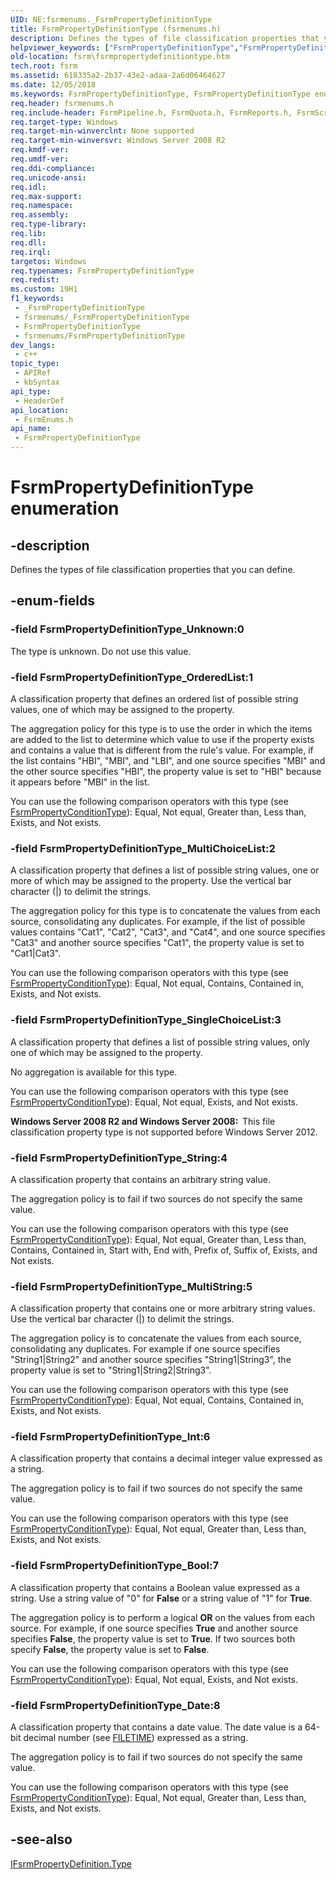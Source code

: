 ```yaml
---
UID: NE:fsrmenums._FsrmPropertyDefinitionType
title: FsrmPropertyDefinitionType (fsrmenums.h)
description: Defines the types of file classification properties that you can define.
helpviewer_keywords: ["FsrmPropertyDefinitionType","FsrmPropertyDefinitionType enumeration [File Server Resource Manager]","FsrmPropertyDefinitionType_Bool","FsrmPropertyDefinitionType_Date","FsrmPropertyDefinitionType_Int","FsrmPropertyDefinitionType_MultiChoiceList","FsrmPropertyDefinitionType_MultiString","FsrmPropertyDefinitionType_OrderedList","FsrmPropertyDefinitionType_SingleChoiceList","FsrmPropertyDefinitionType_String","FsrmPropertyDefinitionType_Unknown","fs.fsrmpropertydefinitiontype","fsrm.fsrmpropertydefinitiontype","fsrmenums/FsrmPropertyDefinitionType","fsrmenums/FsrmPropertyDefinitionType_Bool","fsrmenums/FsrmPropertyDefinitionType_Date","fsrmenums/FsrmPropertyDefinitionType_Int","fsrmenums/FsrmPropertyDefinitionType_MultiChoiceList","fsrmenums/FsrmPropertyDefinitionType_MultiString","fsrmenums/FsrmPropertyDefinitionType_OrderedList","fsrmenums/FsrmPropertyDefinitionType_SingleChoiceList","fsrmenums/FsrmPropertyDefinitionType_String","fsrmenums/FsrmPropertyDefinitionType_Unknown"]
old-location: fsrm\fsrmpropertydefinitiontype.htm
tech.root: fsrm
ms.assetid: 618335a2-2b37-43e2-adaa-2a6d06464627
ms.date: 12/05/2018
ms.keywords: FsrmPropertyDefinitionType, FsrmPropertyDefinitionType enumeration [File Server Resource Manager], FsrmPropertyDefinitionType_Bool, FsrmPropertyDefinitionType_Date, FsrmPropertyDefinitionType_Int, FsrmPropertyDefinitionType_MultiChoiceList, FsrmPropertyDefinitionType_MultiString, FsrmPropertyDefinitionType_OrderedList, FsrmPropertyDefinitionType_SingleChoiceList, FsrmPropertyDefinitionType_String, FsrmPropertyDefinitionType_Unknown, fs.fsrmpropertydefinitiontype, fsrm.fsrmpropertydefinitiontype, fsrmenums/FsrmPropertyDefinitionType, fsrmenums/FsrmPropertyDefinitionType_Bool, fsrmenums/FsrmPropertyDefinitionType_Date, fsrmenums/FsrmPropertyDefinitionType_Int, fsrmenums/FsrmPropertyDefinitionType_MultiChoiceList, fsrmenums/FsrmPropertyDefinitionType_MultiString, fsrmenums/FsrmPropertyDefinitionType_OrderedList, fsrmenums/FsrmPropertyDefinitionType_SingleChoiceList, fsrmenums/FsrmPropertyDefinitionType_String, fsrmenums/FsrmPropertyDefinitionType_Unknown
req.header: fsrmenums.h
req.include-header: FsrmPipeline.h, FsrmQuota.h, FsrmReports.h, FsrmScreen.h
req.target-type: Windows
req.target-min-winverclnt: None supported
req.target-min-winversvr: Windows Server 2008 R2
req.kmdf-ver: 
req.umdf-ver: 
req.ddi-compliance: 
req.unicode-ansi: 
req.idl: 
req.max-support: 
req.namespace: 
req.assembly: 
req.type-library: 
req.lib: 
req.dll: 
req.irql: 
targetos: Windows
req.typenames: FsrmPropertyDefinitionType
req.redist: 
ms.custom: 19H1
f1_keywords:
 - _FsrmPropertyDefinitionType
 - fsrmenums/_FsrmPropertyDefinitionType
 - FsrmPropertyDefinitionType
 - fsrmenums/FsrmPropertyDefinitionType
dev_langs:
 - c++
topic_type:
 - APIRef
 - kbSyntax
api_type:
 - HeaderDef
api_location:
 - FsrmEnums.h
api_name:
 - FsrmPropertyDefinitionType
---
```


# FsrmPropertyDefinitionType enumeration


## -description

Defines the types of file classification properties that you can define.

## -enum-fields

### -field FsrmPropertyDefinitionType_Unknown:0

The type is unknown. Do not use this value.

### -field FsrmPropertyDefinitionType_OrderedList:1

A classification property that defines an ordered list of possible string values, one of which may be 
       assigned to the property.

The aggregation policy for this type is to use the order in which the items are added to the list to 
       determine which value to use if the property exists and contains a value that is different from the rule's 
       value. For example, if the list contains "HBI", "MBI", and 
       "LBI", and one source specifies "MBI" and the other source specifies 
       "HBI", the property value is set to "HBI" because it appears before 
       "MBI" in the list.

You can use the following comparison operators with this type (see 
       <a href="/windows/desktop/api/fsrmenums/ne-fsrmenums-fsrmpropertyconditiontype">FsrmPropertyConditionType</a>): Equal, Not equal, 
       Greater than, Less than, Exists, and Not exists.

### -field FsrmPropertyDefinitionType_MultiChoiceList:2

A classification property that defines a list of possible string values, one or more of which may be assigned 
       to the property. Use the vertical bar character (|) to delimit the strings.

The aggregation policy for this type is to concatenate the values from each source, consolidating any 
       duplicates. For example, if the list of possible values contains "Cat1", 
       "Cat2", "Cat3", and "Cat4", and one source specifies 
       "Cat3" and another source specifies "Cat1", the property value is set to 
       "Cat1|Cat3".

You can use the following comparison operators with this type (see 
       <a href="/windows/desktop/api/fsrmenums/ne-fsrmenums-fsrmpropertyconditiontype">FsrmPropertyConditionType</a>): Equal, Not equal, 
       Contains, Contained in, Exists, and Not exists.

### -field FsrmPropertyDefinitionType_SingleChoiceList:3

A classification property that defines a list of possible string values, only one of which may be assigned 
       to the property.

No aggregation is available for this type.

You can use the following comparison operators with this type (see 
       <a href="/windows/desktop/api/fsrmenums/ne-fsrmenums-fsrmpropertyconditiontype">FsrmPropertyConditionType</a>): Equal, Not equal, 
       Exists, and Not exists.

<b>Windows Server 2008 R2 and Windows Server 2008:  </b>This file classification property type is not supported before Windows Server 2012.

### -field FsrmPropertyDefinitionType_String:4

A classification property that contains an arbitrary string value.

The aggregation policy is to fail if two sources do not specify the same value.

You can use the following comparison operators with this type (see 
       <a href="/windows/desktop/api/fsrmenums/ne-fsrmenums-fsrmpropertyconditiontype">FsrmPropertyConditionType</a>): Equal, Not equal, 
       Greater than, Less than, Contains, Contained in, Start with, End with, Prefix of, Suffix of, Exists, and Not 
       exists.

### -field FsrmPropertyDefinitionType_MultiString:5

A classification property that contains one or more arbitrary string values. Use the vertical bar character 
       (|) to delimit the strings.

The aggregation policy is to concatenate the values from each source, consolidating any duplicates. For 
       example if one source specifies "String1|String2" and another source specifies 
       "String1|String3", the property value is set to "String1|String2|String3".

You can use the following comparison operators with this type (see 
       <a href="/windows/desktop/api/fsrmenums/ne-fsrmenums-fsrmpropertyconditiontype">FsrmPropertyConditionType</a>): Equal, Not equal, 
       Contains, Contained in, Exists, and Not exists.

### -field FsrmPropertyDefinitionType_Int:6

A classification property that contains a decimal integer value expressed as a string.

The aggregation policy is to fail if two sources do not specify the same value.

You can use the following comparison operators with this type (see 
       <a href="/windows/desktop/api/fsrmenums/ne-fsrmenums-fsrmpropertyconditiontype">FsrmPropertyConditionType</a>): Equal, Not equal, 
       Greater than, Less than, Exists, and Not exists.

### -field FsrmPropertyDefinitionType_Bool:7

A classification property that contains a Boolean value expressed as a string. Use a string value of 
       "0" for <b>False</b> or a string value of "1" for 
       <b>True</b>.

The aggregation policy is to perform a logical <b>OR</b> on the values from each 
       source. For example, if one source specifies <b>True</b> and another source specifies 
       <b>False</b>, the property value is set to <b>True</b>. If two sources 
       both specify <b>False</b>, the property value is set to <b>False</b>.

You can use the following comparison operators with this type (see 
       <a href="/windows/desktop/api/fsrmenums/ne-fsrmenums-fsrmpropertyconditiontype">FsrmPropertyConditionType</a>): Equal, Not equal, 
       Exists, and Not exists.

### -field FsrmPropertyDefinitionType_Date:8

A classification property that contains a date value. The date value is a 64-bit decimal number (see 
       <a href="/windows/desktop/api/minwinbase/ns-minwinbase-filetime">FILETIME</a>) expressed as a string.

The aggregation policy is to fail if two sources do not specify the same value.

You can use the following comparison operators with this type (see 
       <a href="/windows/desktop/api/fsrmenums/ne-fsrmenums-fsrmpropertyconditiontype">FsrmPropertyConditionType</a>): Equal, Not equal, 
       Greater than, Less than, Exists, and Not exists.

## -see-also

<a href="/previous-versions/windows/desktop/api/fsrmpipeline/nf-fsrmpipeline-ifsrmpropertydefinition-get_type">IFsrmPropertyDefinition.Type</a>
